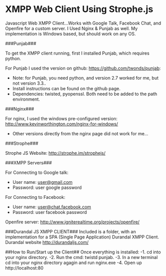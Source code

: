 XMPP Web Client Using Strophe.js
=====================

Javascript Web XMPP Client...Works with Google Talk, Facebook Chat, and Openfire for a custom server.
I Used Nginx &amp; Punjab as well. My implementation is Windows based, but should work on any OS.

###Punjab###

To get the XMPP client running, first I installed Punjab, which requires python. 

For Punjab I used the version on github: https://github.com/twonds/punjab: 

- Note: for Punjab, you need python, and version 2.7 worked for me, but not version 3.3..
- Install instructions can be found on the github page.
- Dependencies: twisted, pyopenssl. Both need to be added to the path environment.

###Nginx###

For nginx, I used the windows pre-configured version: http://www.kevinworthington.com/nginx-for-windows/
- Other versions directly from the nginx page did not work for me...

###Strophe###

Strophe JS Website: http://strophe.im/strophejs/

###XMPP Servers###

For Connecting to Google talk:
- User name: user@gmail.com
- Password: user google password

For Connecting to Facebook:
- User name: user@chat.facebook.com
- Password: user facebook password

Openfire server: http://www.igniterealtime.org/projects/openfire/

###Durandal JS XMPP CLIENT###
Included is a folder, with an implementation for a SPA (Single Page Application) Durandal XMPP Client. Durandal website http://durandaljs.com/

##How to Run/Start up the Client##
Once everything is installed:
-1. cd into your nginx directory.
-2. Run the cmd: twistd punjab.
-3. In a new terminal cd into your nginx directory agagin and run nginx.exe
-4. Open up http://localhost:80
